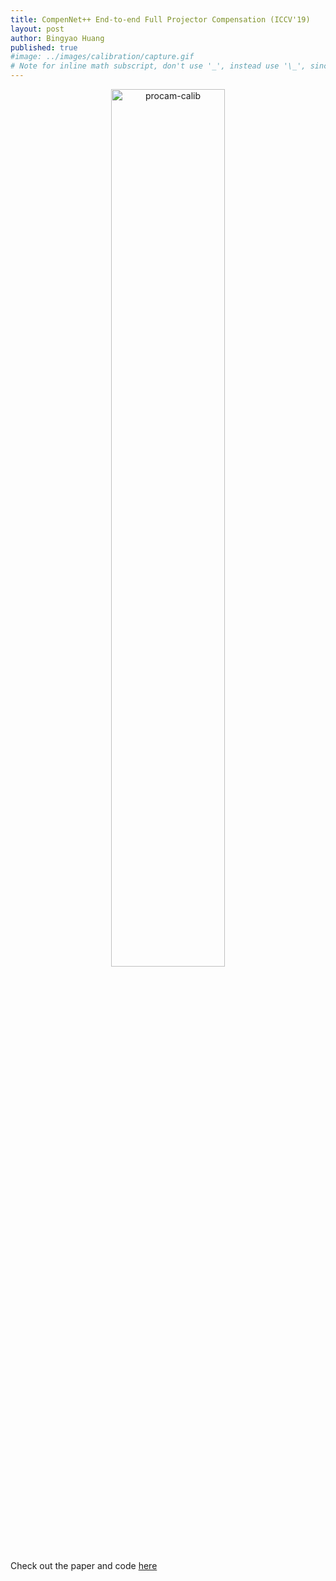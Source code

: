 ```yaml
---
title: CompenNet++ End-to-end Full Projector Compensation (ICCV'19)
layout: post
author: Bingyao Huang
published: true
#image: ../images/calibration/capture.gif   
# Note for inline math subscript, don't use '_', instead use '\_', since Markdown interpret it as italic.
---
```

<p align="center"><img src="https://raw.githubusercontent.com/BingyaoHuang/CompenNet-plusplus/master/doc/real_projection.png" alt="procam-calib" width="60%"/></p>

Check out the paper and code [here](https://github.com/BingyaoHuang/CompenNet-plusplus)
